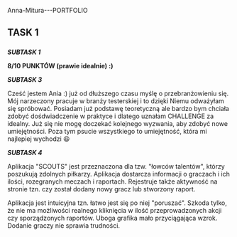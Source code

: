 Anna-Mitura---PORTFOLIO
<h2> TASK 1  
  <h3></h3>
  
***SUBTASK 1*** 

__8/10 PUNKTÓW  (prawie idealnie) :)__

***SUBTASK 3***


Cześć jestem Ania :) już od dłuższego czasu myślę o przebranżowieniu się. Mój narzeczony pracuje w branży testerskiej i to dzięki Niemu odważyłam się spróbować. Posiadam już podstawę teoretyczną ale bardzo bym chciała zdobyć dośdwiadczenie w praktyce i dlatego uznałam CHALLENGE za idealny. Już się nie mogę doczekać kolejnego wyzwania, aby zdobyć nowe umiejętności. Poza tym psucie wszystkiego to umiejętność, która mi najlepiej wychodzi :laughing: 



***SUBTASK 4***

<asterisk>Aplikacja "SCOUTS" jest przeznaczona dla tzw. "łowców talentów", którzy poszukują zdolnych piłkarzy. Aplikacja dostarcza informacji o graczach i ich ilości, rozegranych meczach i raportach. Rejestruje także aktywność na stronie tzn. czy został dodany nowy gracz lub stworzony raport.

<asterisk>Aplikacja jest intuicyjna tzn. łatwo jest się po niej "poruszać". Szkoda tylko, że nie ma możliwości realnego kliknięcia w ilość przeprowadzonych akcji czy sporządzonych raportów. 
<asterisk>Uboga grafika mało przyciągająca wzrok. 
<asterisk>Dodanie graczy nie sprawia trudności.
